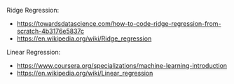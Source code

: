 Ridge Regression:
* https://towardsdatascience.com/how-to-code-ridge-regression-from-scratch-4b3176e5837c
* https://en.wikipedia.org/wiki/Ridge_regression

Linear Regression:
* https://www.coursera.org/specializations/machine-learning-introduction
* https://en.wikipedia.org/wiki/Linear_regression